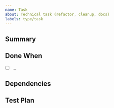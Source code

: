 ```yaml
---
name: Task
about: Technical task (refactor, cleanup, docs)
labels: type/task
---
```


## Summary

## Done When
- [ ] …

## Dependencies

## Test Plan

